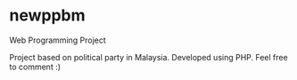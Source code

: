 # newppbm
Web Programming Project

Project based on political party in Malaysia. Developed using PHP. Feel free to comment :)

